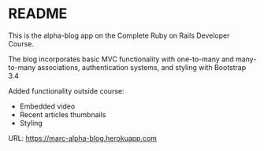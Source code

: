 # README

This is the alpha-blog app on the Complete Ruby on Rails Developer Course.

The blog incorporates basic MVC functionality with one-to-many and many-to-many
associations, authentication systems, and styling with Bootstrap 3.4

Added functionality outside course:
- Embedded video
- Recent articles thumbnails
- Styling

URL: https://marc-alpha-blog.herokuapp.com
